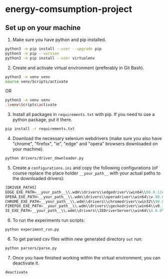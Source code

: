 # energy-comsumption-project


## Set up on your machine
1. Make sure you have python and pip installed.
```bash
python3 -m pip install --user --upgrade pip
python3 -m pip --version
python3 -m pip install --user virtualenv
```
2. Create and activate virtual environment (preferably in Git Bash).

```bash
python3 -m venv venv
source venv/Scripts/activate
```

OR

```bash
python3 -m venv venv
.\venv\Scripts\activate
```


3. Install all packages in ```requirements.txt``` with pip. If you need to use a python package, put it there.
```bash
pip install -r requirements.txt
```
4. Download the necessary selenium webdrivers (make sure you also have "chrome", "firefox", "ie", "edge" and "opera" browsers downloaded on your machine).
```bash
python drivers/driver_downloader.py
```
5. Create a ```configurations.ini``` and copy the following configurations (of course replace the place holder ```__your_path__``` with your actual paths to the downloaded drivers):
```python
[DRIVER_PATHS]
EDGE_EXE_PATH=__your_path__\\.wdm\\drivers\\edgedriver\\win64\\98.0.1108.62\\msedgedriver.exe
OPERA_EXE_PATH=__your_path__\\.wdm\\drivers\\operadriver\\win64\\v.98.0.4758.82\\operadriver_win64\\operadriver.exe
CHROME_EXE_PATH=__your_path__\\.wdm\\drivers\\chromedriver\\win32\\98.0.4758.102\\chromedriver.exe
FIREFOX_EXE_PATH=__your_path__\\.wdm\\drivers\\geckodriver\\win64\\v0.30.0\\geckodriver.exe
IE_EXE_PATH=__your_path__\\.wdm\\drivers\\IEDriverServer\\win64\\4.0.0\\IEDriverServer.exe
```
6. To run the experiments run scripts:
```bash
python experiment_run.py
```

6. To get parsed csv files within new generated directory ```out``` run:
```bash
python parsers/parse.py
```

7. Once you have finished working within the virtual environment, you can deactivate it.
```bash
deactivate
```
